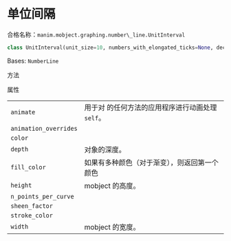 # 单位间隔

合格名称：`manim.mobject.graphing.number\_line.UnitInterval`


```py
class UnitInterval(unit_size=10, numbers_with_elongated_ticks=None, decimal_number_config=None, **kwargs)
```

Bases: `NumberLine`

方法

属性

|||
|-|-|
`animate`|用于对 的任何方法的应用程序进行动画处理`self`。
`animation_overrides`|
`color`|
`depth`|对象的深度。
`fill_color`|如果有多种颜色（对于渐变），则返回第一个颜色
`height`|mobject 的高度。
`n_points_per_curve`|
`sheen_factor`|
`stroke_color`|
`width`|mobject 的宽度。

